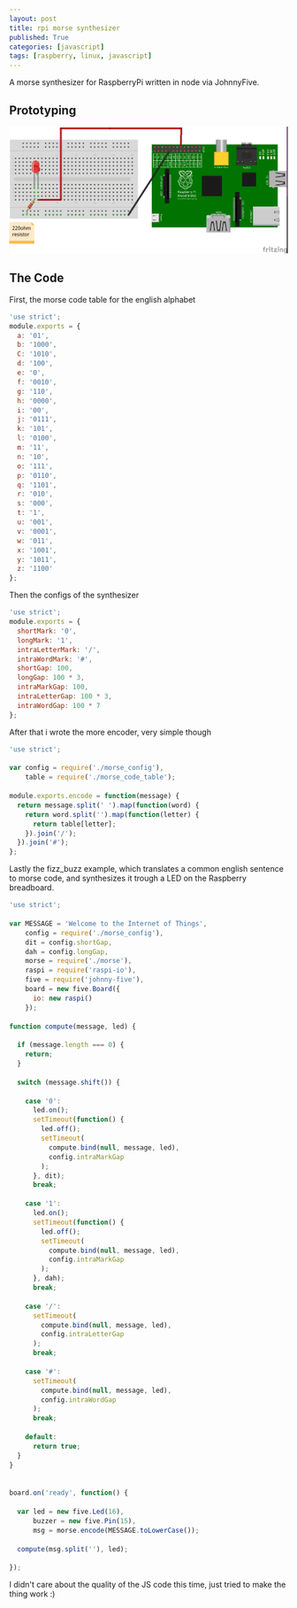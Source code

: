 ```yaml
---
layout: post
title: rpi morse synthesizer
published: True
categories: [javascript]
tags: [raspberry, linux, javascript]
---
```


A morse synthesizer for RaspberryPi written in node via JohnnyFive.

## Prototyping

![pygmentized_cat](/assets/led_pelda.jpg)

## The Code

First, the morse code table for the english alphabet

```js
'use strict';
module.exports = {
  a: '01',
  b: '1000',
  C: '1010',
  d: '100',
  e: '0',
  f: '0010',
  g: '110',
  h: '0000',
  i: '00',
  j: '0111',
  k: '101',
  l: '0100',
  m: '11',
  n: '10',
  o: '111',
  p: '0110',
  q: '1101',
  r: '010',
  s: '000',
  t: '1',
  u: '001',
  v: '0001',
  w: '011',
  x: '1001',
  y: '1011',
  z: '1100'
};
```

Then the configs of the synthesizer

```js
'use strict';
module.exports = {
  shortMark: '0',
  longMark: '1',
  intraLetterMark: '/',
  intraWordMark: '#',
  shortGap: 100,
  longGap: 100 * 3,
  intraMarkGap: 100,
  intraLetterGap: 100 * 3,
  intraWordGap: 100 * 7
};
```

After that i wrote the more encoder, very simple though

```js
'use strict';

var config = require('./morse_config'),
    table = require('./morse_code_table');

module.exports.encode = function(message) {
  return message.split(' ').map(function(word) {
    return word.split('').map(function(letter) {
      return table[letter];
    }).join('/');
  }).join('#');
};
```

Lastly the fizz_buzz example, which translates a common english sentence to morse code, and synthesizes it trough a LED on the Raspberry breadboard.

```js
'use strict';

var MESSAGE = 'Welcome to the Internet of Things',
    config = require('./morse_config'),
    dit = config.shortGap,
    dah = config.longGap,
    morse = require('./morse'),
    raspi = require('raspi-io'),
    five = require('johnny-five'),
    board = new five.Board({
      io: new raspi()
    });

function compute(message, led) {
  
  if (message.length === 0) {
    return;
  }

  switch (message.shift()) {

    case '0':
      led.on();
      setTimeout(function() {
        led.off();
        setTimeout(
          compute.bind(null, message, led),
          config.intraMarkGap
        );
      }, dit);
      break;

    case '1':
      led.on();
      setTimeout(function() {
        led.off();
        setTimeout( 
          compute.bind(null, message, led),
          config.intraMarkGap
        );
      }, dah);
      break;

    case '/':
      setTimeout(
        compute.bind(null, message, led),
        config.intraLetterGap
      );
      break;

    case '#':
      setTimeout(
        compute.bind(null, message, led),
        config.intraWordGap
      );
      break;

    default:
      return true;
  }
}


board.on('ready', function() {

  var led = new five.Led(16),
      buzzer = new five.Pin(15),
      msg = morse.encode(MESSAGE.toLowerCase());

  compute(msg.split(''), led);

});
```

I didn't care about the quality of the JS code this time, just tried to make the thing work :)